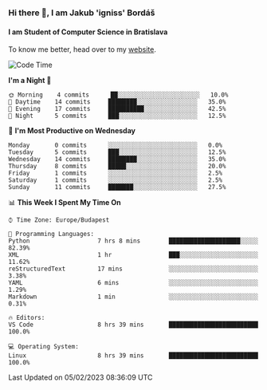 ### Hi there 👋, I am Jakub 'igniss' Bordáš

#### I am Student of Computer Science in Bratislava
To know me better, head over to my [website](https://bordas.sk).


<!--START_SECTION:waka-->
![Code Time](http://img.shields.io/badge/Code%20Time-1%2C029%20hrs%2058%20mins-blue)

**I'm a Night 🦉** 

```text
🌞 Morning    4 commits      ██░░░░░░░░░░░░░░░░░░░░░░░   10.0% 
🌆 Daytime    14 commits     ████████░░░░░░░░░░░░░░░░░   35.0% 
🌃 Evening    17 commits     ██████████░░░░░░░░░░░░░░░   42.5% 
🌙 Night      5 commits      ███░░░░░░░░░░░░░░░░░░░░░░   12.5%

```
📅 **I'm Most Productive on Wednesday** 

```text
Monday       0 commits      ░░░░░░░░░░░░░░░░░░░░░░░░░   0.0% 
Tuesday      5 commits      ███░░░░░░░░░░░░░░░░░░░░░░   12.5% 
Wednesday    14 commits     ████████░░░░░░░░░░░░░░░░░   35.0% 
Thursday     8 commits      █████░░░░░░░░░░░░░░░░░░░░   20.0% 
Friday       1 commits      ░░░░░░░░░░░░░░░░░░░░░░░░░   2.5% 
Saturday     1 commits      ░░░░░░░░░░░░░░░░░░░░░░░░░   2.5% 
Sunday       11 commits     ███████░░░░░░░░░░░░░░░░░░   27.5%

```


📊 **This Week I Spent My Time On** 

```text
⌚︎ Time Zone: Europe/Budapest

💬 Programming Languages: 
Python                   7 hrs 8 mins        ████████████████████░░░░░   82.39% 
XML                      1 hr                ███░░░░░░░░░░░░░░░░░░░░░░   11.62% 
reStructuredText         17 mins             ░░░░░░░░░░░░░░░░░░░░░░░░░   3.38% 
YAML                     6 mins              ░░░░░░░░░░░░░░░░░░░░░░░░░   1.29% 
Markdown                 1 min               ░░░░░░░░░░░░░░░░░░░░░░░░░   0.31%

🔥 Editors: 
VS Code                  8 hrs 39 mins       █████████████████████████   100.0%

💻 Operating System: 
Linux                    8 hrs 39 mins       █████████████████████████   100.0%

```


 Last Updated on 05/02/2023 08:36:09 UTC
<!--END_SECTION:waka-->
